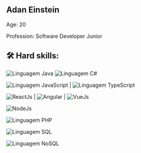 ## Adan Einstein ###

Age: 20

Profession: Software Developer Junior


## 🛠️ Hard skills:
![Linguagem Java](https://img.shields.io/badge/-Java-orange)
![Linguagem C#](https://img.shields.io/badge/-C%23-green)

![Linguagem JavaScript](https://img.shields.io/badge/-JavaScript-yellow) | ![Linguagem TypeScript](https://img.shields.io/badge/-TypeScript-blue)

![ReactJs](https://img.shields.io/badge/-ReactJs-blue) | ![Angular](https://img.shields.io/badge/-Angular-red) | ![VueJs](https://img.shields.io/badge/-VueJs-green)

![NodeJs](https://img.shields.io/badge/-NodeJs-success)

![Linguagem PHP](https://img.shields.io/badge/-PHP-blueviolet)


![Linguagem SQL](https://img.shields.io/badge/-SQL-red)

![Linguagem NoSQL](https://img.shields.io/badge/-NoSQL-lightgrey)
